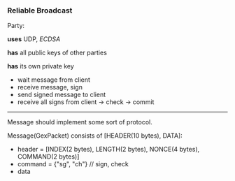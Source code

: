 ### Reliable Broadcast

Party:

**uses** UDP, *ECDSA*  

**has** all public keys of other parties

**has** its own private key

 - wait message from client  
 - receive message, sign  
 - send signed message to client
 - receive all signs from client -> check -> commit 

---
 
Message should implement some sort of protocol.  

Message(GexPacket) consists of [HEADER(10 bytes), DATA]:
 - header = [INDEX(2 bytes), LENGTH(2 bytes), NONCE(4 bytes), COMMAND(2 bytes)]
 - command = {"sg", "ch"} // sign, check
 - data
 